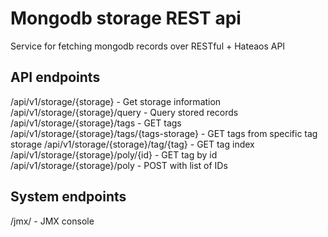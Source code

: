 # Mongodb storage REST api

Service for fetching mongodb records over RESTful + Hateaos API

## API endpoints

/api/v1/storage/{storage} - Get storage information
/api/v1/storage/{storage}/query - Query stored records
/api/v1/storage/{storage}/tags - GET tags
/api/v1/storage/{storage}/tags/{tags-storage} - GET tags from specific tag storage
/api/v1/storage/{storage}/tag/{tag} - GET tag index
/api/v1/storage/{storage}/poly/{id} - GET tag by id
/api/v1/storage/{storage}/poly - POST with list of IDs

## System endpoints

/jmx/ - JMX console